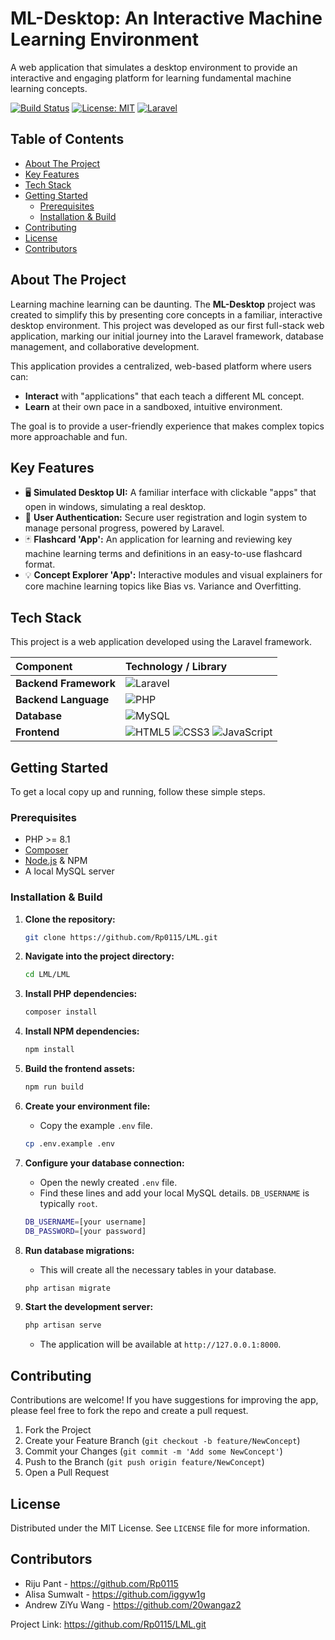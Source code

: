 <!-- # ML-Desktop: An Interactive Machine Learning Environment

A web application that simulates a familiar desktop environment to serve as an interactive and engaging platform for learning fundamental machine learning concepts.

This project was developed by a team of three as our first full-stack web application, marking our initial journey into the Laravel framework, database management, and collaborative development.

### Preview

_( Note: You should replace the text above with a real screenshot of your application's main "desktop" view! )_

## Core Features

- Interactive Desktop UI: A familiar, user-friendly interface with clickable "apps" that open in windows, simulating a real desktop experience.

- User Authentication: Secure user registration and login system powered by Laravel to manage personal progress and data.

- Flashcard 'App': An application for learning and reviewing key machine learning terms and definitions in an easy-to-use flashcard format.

- Concept Explorer 'App': Interactive modules and visual explainers for core machine learning topics like Bias vs. Variance, Overfitting, and more.

## Our Learning Journey

As our first collaborative web application, this project was a significant learning experience. Our primary goals were to:

Understand the fundamentals of the Laravel framework and the MVC (Model-View-Controller) pattern.

Gain practical experience with HTML, CSS, and JavaScript to build a dynamic frontend.

Learn how to design and manage a MySQL database with migrations and models.

Practice collaborative development using Git and GitHub.

We are proud of what we accomplished and the foundational skills we developed throughout this process.

## Tech Stack

- Backend: Laravel, PHP

- Frontend: HTML5, CSS3, Vanilla JavaScript

- Database: MySQL

## Getting Started

Follow these instructions to get a local copy of the project up and running on your machine for development and testing purposes.

### Prerequisites

- PHP >= 8.1

- Composer

- Node.js & NPM

- A local MySQL server

### Installation

1. Clone the repository:

> git clone https://github.com/Rp0115/LML.git
> cd LML

2. Install PHP dependencies:

> composer install

3. Install NPM dependencies:

> npm install

4. Create your environment file:

> cp .env.example .env

5. Generate an application key:

> php artisan key:generate

6. Configure your .env file:
   Open the .env file and set up your database connection details (DB_DATABASE, DB_USERNAME, DB_PASSWORD).

7. Run database migrations:
   This will create all the necessary tables in your database.

> php artisan migrate

8. Compile frontend assets:

> npm run dev

9. Start the development server:

> php artisan serve

You can now visit http://127.0.0.1:8000 in your browser to see the application!

## Contributors

Riju Pant

Alisa Sumwalt

Andrew ZiYu Wang

This project was a valuable step in our journey as developers. We hope you find it interesting! -->

# ML-Desktop: An Interactive Machine Learning Environment

A web application that simulates a desktop environment to provide an interactive and engaging platform for learning fundamental machine learning concepts.

[![Build Status](https://img.shields.io/badge/build-passing-brightgreen)](https://github.com/[your-username]/[your-repo])
[![License: MIT](https://img.shields.io/badge/License-MIT-blue.svg)](https://opensource.org/licenses/MIT)
[![Laravel](https://img.shields.io/badge/Laravel-FF2D20.svg?style=flat&logo=laravel)](https://laravel.com/)

## Table of Contents

- [About The Project](#about-the-project)
- [Key Features](#key-features)
- [Tech Stack](#tech-stack)
- [Getting Started](#getting-started)
  - [Prerequisites](#prerequisites)
  - [Installation & Build](#installation--build)
- [Contributing](#contributing)
- [License](#license)
- [Contributors](#contributors)

## About The Project

Learning machine learning can be daunting. The **ML-Desktop** project was created to simplify this by presenting core concepts in a familiar, interactive desktop environment. This project was developed as our first full-stack web application, marking our initial journey into the Laravel framework, database management, and collaborative development.

This application provides a centralized, web-based platform where users can:

- **Interact** with "applications" that each teach a different ML concept.
- **Learn** at their own pace in a sandboxed, intuitive environment.

The goal is to provide a user-friendly experience that makes complex topics more approachable and fun.

## Key Features

- 🖥️ **Simulated Desktop UI:** A familiar interface with clickable "apps" that open in windows, simulating a real desktop.
- 👤 **User Authentication:** Secure user registration and login system to manage personal progress, powered by Laravel.
- 🃏 **Flashcard 'App':** An application for learning and reviewing key machine learning terms and definitions in an easy-to-use flashcard format.
- 💡 **Concept Explorer 'App':** Interactive modules and visual explainers for core machine learning topics like Bias vs. Variance and Overfitting.

## Tech Stack

This project is a web application developed using the Laravel framework.

| Component             | Technology / Library                                                                                                                                                                                                                                                                                                             |
| :-------------------- | :------------------------------------------------------------------------------------------------------------------------------------------------------------------------------------------------------------------------------------------------------------------------------------------------------------------------------- |
| **Backend Framework** | ![Laravel](https://img.shields.io/badge/Laravel-FF2D20.svg?style=for-the-badge&logo=laravel&logoColor=white)                                                                                                                                                                                                                     |
| **Backend Language**  | ![PHP](https://img.shields.io/badge/PHP-777BB4.svg?style=for-the-badge&logo=php&logoColor=white)                                                                                                                                                                                                                                 |
| **Database**          | ![MySQL](https://img.shields.io/badge/MySQL-4479A1.svg?style=for-the-badge&logo=mysql&logoColor=white)                                                                                                                                                                                                                           |
| **Frontend**          | ![HTML5](https://img.shields.io/badge/HTML5-E34F26.svg?style=for-the-badge&logo=html5&logoColor=white) ![CSS3](https://img.shields.io/badge/CSS3-1572B6.svg?style=for-the-badge&logo=css3&logoColor=white) ![JavaScript](https://img.shields.io/badge/JavaScript-F7DF1E.svg?style=for-the-badge&logo=javascript&logoColor=black) |

## Getting Started

To get a local copy up and running, follow these simple steps.

### Prerequisites

- PHP >= 8.1
- [Composer](https://getcomposer.org/)
- [Node.js](https://nodejs.org/) & NPM
- A local MySQL server

### Installation & Build

1.  **Clone the repository:**

    ```sh
    git clone https://github.com/Rp0115/LML.git
    ```

2.  **Navigate into the project directory:**

    ```sh
    cd LML/LML
    ```

3.  **Install PHP dependencies:**

    ```sh
    composer install
    ```

4.  **Install NPM dependencies:**

    ```sh
    npm install
    ```

5.  **Build the frontend assets:**

    ```sh
    npm run build
    ```

6.  **Create your environment file:**

    - Copy the example `.env` file.

    ```sh
    cp .env.example .env
    ```

7.  **Configure your database connection:**

    - Open the newly created `.env` file.
    - Find these lines and add your local MySQL details. `DB_USERNAME` is typically `root`.

    ```sh
    DB_USERNAME=[your username]
    DB_PASSWORD=[your password]
    ```

8.  **Run database migrations:**

    - This will create all the necessary tables in your database.

    ```sh
    php artisan migrate
    ```

9.  **Start the development server:**
    ```sh
    php artisan serve
    ```
    - The application will be available at `http://127.0.0.1:8000`.

## Contributing

Contributions are welcome! If you have suggestions for improving the app, please feel free to fork the repo and create a pull request.

1.  Fork the Project
2.  Create your Feature Branch (`git checkout -b feature/NewConcept`)
3.  Commit your Changes (`git commit -m 'Add some NewConcept'`)
4.  Push to the Branch (`git push origin feature/NewConcept`)
5.  Open a Pull Request

## License

Distributed under the MIT License. See `LICENSE` file for more information.

## Contributors

- Riju Pant - https://github.com/Rp0115
- Alisa Sumwalt - https://github.com/iggyw1g
- Andrew ZiYu Wang - https://github.com/20wangaz2

Project Link: https://github.com/Rp0115/LML.git
